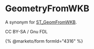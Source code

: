 # GeometryFromWKB

A synonym for [ST\_GeomFromWKB](st_geomfromwkb.md).

CC BY-SA / Gnu FDL

{% @marketo/form formId="4316" %}
